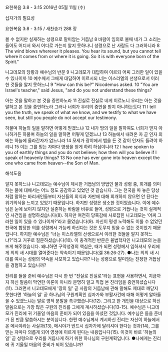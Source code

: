 요한복음 3:8 - 3:15 
2016년 05월 11일 (수)

십자가의 필요성



요한복음 3:8 - 3:15 / 새찬송가 288 장


볼 수 없지만 실재하는 성령으로 말미암는 거듭남 
8 바람이 임의로 불매 네가 그 소리는 들어도 어디서 와서 어디로 가는지 알지 못하나니 성령으로 난 사람도 다 그러하니라 
8 The wind blows wherever it pleases. You hear its sound, but you cannot tell where it comes from or where it is going. So it is with everyone born of the Spirit." 

니고데모의 당황과 예수님의 반문
9 니고데모가 대답하여 이르되 어찌 그러한 일이 있을 수 있나이까 10 예수께서 그에게 대답하여 이르시되 너는 이스라엘의 선생으로서 이러한 것들을 알지 못하느냐 
9 "How can this be?" Nicodemus asked. 10 "You are Israel's teacher," said Jesus, "and do you not understand these things? 

아는 것을 말하고 본 것을 증언하노라
11 진실로 진실로 네게 이르노니 우리는 아는 것을 말하고 본 것을 증언하노라 그러나 너희가 우리의 증언을 받지 아니하는도다 
11 I tell you the truth, we speak of what we know, and we testify to what we have seen, but still you people do not accept our testimony. 

하물며 하늘의 일을 말하면 어떻게 믿겠느냐
12 내가 땅의 일을 말하여도 너희가 믿지 아니하거든 하물며 하늘의 일을 말하면 어떻게 믿겠느냐 13 하늘에서 내려온 자 곧 인자 외에는 하늘에 올라간자가 없느니라 14 모세가 광야에서 뱀을 든 것 같이 인자도 들려야 하리니 15 이는 그를 믿는 자마다 영생을 얻게 하려 하심이니라
12 I have spoken to you of earthly things and you do not believe; how then will you believe if I speak of heavenly things? 13 No one has ever gone into heaven except the one who came from heaven--the Son of Man.

해석도움





알지 못하느냐 
니고데모는 예수님이 제시한 거듭남의 방법인 물과 성령 중, 회개를 의미하는 물에 대해서는 어느 정도 공감하고 있었던 것 같습니다. 그는 천국을 따 놓은 당상처럼 말하는 바리새인들부터 자신들의 외식과 자만에 대해 회개하지 않으면 안 된다는 위기의식을 느끼고 있었기 때문입니다. 하지만 성령은 생소한 것이었습니다. 이에 예수님은 눈에 보이지 않지만 실존하는 바람을 비유로 들어, 성령으로 거듭나는 것이 실제적인 사건임을 설명하셨습니다(8). 하지만 여전히 당혹감에 사로잡힌 니고데모는 ‘어찌 그러한 일이 있을 수 있나이까?’라고 물었습니다(9). 자신이 평생 노력해도 이룰 수 없었던 천국에 합당한 의를 성령께서 가능케 하신다는 것은 도무지 믿을 수 없는 것이었기 때문입니다. 하지만 예수님은 “너는 이스라엘의 선생으로서 이러한 것들을 알지 못하느냐?”라고 거꾸로 질문하셨습니다(10). 이 충격적인 반문은 율법학자인 니고데모의 눈을 뜨게 해주었습니다. 왜냐하면 구약성경의 핵심은, 때가 되면 성령께서 임하셔서 우리에게 의의 새 시대를 열어준다는 약속이기 때문입니다(겔 36:26-27).
●나는 의의 새 시대를 여시는 성령의 약속을 사모하고 있습니까? 나는 성령으로 말미암는 진정한 거듭남을 경험하고 있습니까?  

진리를 들을 준비 
예수님은 다시 한 번 “진실로 진실로”라는 표현을 사용하면서, 지금까지 하신 말씀이 막연한 이론이 아니라 분명히 알고 직접 본 진리임을 증언하셨습니다(11). 그러면서 니고데모에게 '땅의 일' 곧 사람의 거듭남에 관해 말해도 제대로 깨닫지 못한다면 '하늘의 일' 곧 하나님의 구원계획인 십자가와 부활사건에 대해 어떻게 알아들을 수 있겠느냐는 말로 영적 분발을 촉구했습니다(12). 그리고 한 개인을 대상으로 하신 말씀으로는 가장 많은 구원의 진리를 그에게 계시하셨습니다(13-15). 예수님은 니고데모가 진리에 귀 기울일 마음의 준비가 되어 있음을 아셨던 것입니다. 예수님은 들을 준비가 된 만큼 말씀하시는 분이십니다. 한편 예수님께서 계시하신 진리는 자신이 하늘에서 온 메시야라는 사실과(13), 메시야가 반드시 십자가에 달리셔야 한다는 것과(14), 그를 믿는 자마다 의롭게 되어 영생에 이르게 된다는 내용입니다(15). 이것이 바로 '하늘의 일' 곧 성령으로 우리를 거듭나게 하기 위한 하나님의 구원계획입니다. 
●나에게는 진리에 귀 기울일 마음의 준비가 되어 있습니까?
